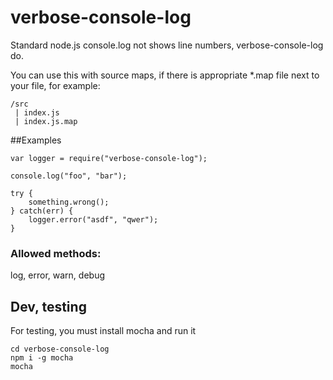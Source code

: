 # verbose-console-log
Standard node.js console.log not shows line numbers, verbose-console-log do.

You can use this with source maps, if there is appropriate *.map file next to your file, for example:

```
/src
 | index.js
 | index.js.map
```

##Examples

```
var logger = require("verbose-console-log");

console.log("foo", "bar");

try {
    something.wrong();
} catch(err) {
    logger.error("asdf", "qwer");
}
```

### Allowed methods:

log, error, warn, debug

## Dev, testing

For testing, you must install mocha and run it

```
cd verbose-console-log
npm i -g mocha
mocha
```